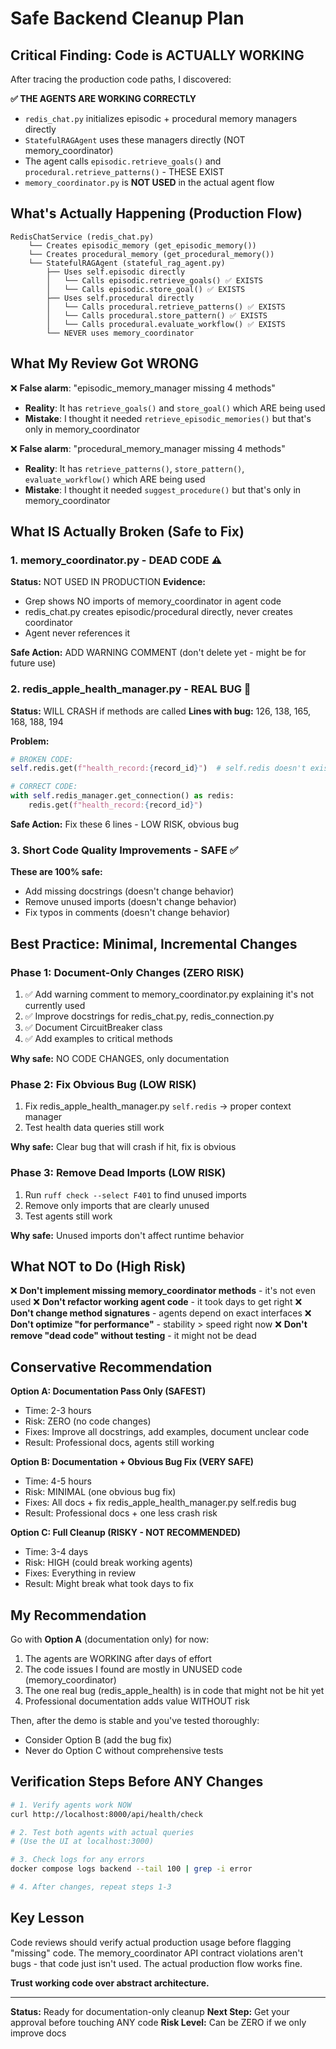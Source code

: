 # Safe Backend Cleanup Plan

## Critical Finding: Code is ACTUALLY WORKING

After tracing the production code paths, I discovered:

**✅ THE AGENTS ARE WORKING CORRECTLY**

- `redis_chat.py` initializes episodic + procedural memory managers directly
- `StatefulRAGAgent` uses these managers directly (NOT memory_coordinator)
- The agent calls `episodic.retrieve_goals()` and `procedural.retrieve_patterns()` - THESE EXIST
- `memory_coordinator.py` is **NOT USED** in the actual agent flow

## What's Actually Happening (Production Flow)

```
RedisChatService (redis_chat.py)
    └── Creates episodic_memory (get_episodic_memory())
    └── Creates procedural_memory (get_procedural_memory())
    └── StatefulRAGAgent (stateful_rag_agent.py)
        ├── Uses self.episodic directly
        │   └── Calls episodic.retrieve_goals() ✅ EXISTS
        │   └── Calls episodic.store_goal() ✅ EXISTS
        ├── Uses self.procedural directly
        │   └── Calls procedural.retrieve_patterns() ✅ EXISTS
        │   └── Calls procedural.store_pattern() ✅ EXISTS
        │   └── Calls procedural.evaluate_workflow() ✅ EXISTS
        └── NEVER uses memory_coordinator
```

## What My Review Got WRONG

❌ **False alarm**: "episodic_memory_manager missing 4 methods"
- **Reality**: It has `retrieve_goals()` and `store_goal()` which ARE being used
- **Mistake**: I thought it needed `retrieve_episodic_memories()` but that's only in memory_coordinator

❌ **False alarm**: "procedural_memory_manager missing 4 methods"
- **Reality**: It has `retrieve_patterns()`, `store_pattern()`, `evaluate_workflow()` which ARE being used
- **Mistake**: I thought it needed `suggest_procedure()` but that's only in memory_coordinator

## What IS Actually Broken (Safe to Fix)

### 1. memory_coordinator.py - DEAD CODE ⚠️
**Status:** NOT USED IN PRODUCTION
**Evidence:**
- Grep shows NO imports of memory_coordinator in agent code
- redis_chat.py creates episodic/procedural directly, never creates coordinator
- Agent never references it

**Safe Action:** ADD WARNING COMMENT (don't delete yet - might be for future use)

### 2. redis_apple_health_manager.py - REAL BUG 🐛
**Status:** WILL CRASH if methods are called
**Lines with bug:** 126, 138, 165, 168, 188, 194

**Problem:**
```python
# BROKEN CODE:
self.redis.get(f"health_record:{record_id}")  # self.redis doesn't exist!

# CORRECT CODE:
with self.redis_manager.get_connection() as redis:
    redis.get(f"health_record:{record_id}")
```

**Safe Action:** Fix these 6 lines - LOW RISK, obvious bug

### 3. Short Code Quality Improvements - SAFE ✅

**These are 100% safe:**
- Add missing docstrings (doesn't change behavior)
- Remove unused imports (doesn't change behavior)
- Fix typos in comments (doesn't change behavior)

## Best Practice: Minimal, Incremental Changes

### Phase 1: Document-Only Changes (ZERO RISK)
1. ✅ Add warning comment to memory_coordinator.py explaining it's not currently used
2. ✅ Improve docstrings for redis_chat.py, redis_connection.py
3. ✅ Document CircuitBreaker class
4. ✅ Add examples to critical methods

**Why safe:** NO CODE CHANGES, only documentation

### Phase 2: Fix Obvious Bug (LOW RISK)
1. Fix redis_apple_health_manager.py `self.redis` → proper context manager
2. Test health data queries still work

**Why safe:** Clear bug that will crash if hit, fix is obvious

### Phase 3: Remove Dead Imports (LOW RISK)
1. Run `ruff check --select F401` to find unused imports
2. Remove only imports that are clearly unused
3. Test agents still work

**Why safe:** Unused imports don't affect runtime behavior

## What NOT to Do (High Risk)

❌ **Don't implement missing memory_coordinator methods** - it's not even used
❌ **Don't refactor working agent code** - it took days to get right
❌ **Don't change method signatures** - agents depend on exact interfaces
❌ **Don't optimize "for performance"** - stability > speed right now
❌ **Don't remove "dead code" without testing** - it might not be dead

## Conservative Recommendation

**Option A: Documentation Pass Only (SAFEST)**
- Time: 2-3 hours
- Risk: ZERO (no code changes)
- Fixes: Improve all docstrings, add examples, document unclear code
- Result: Professional docs, agents still working

**Option B: Documentation + Obvious Bug Fix (VERY SAFE)**
- Time: 4-5 hours
- Risk: MINIMAL (one obvious bug fix)
- Fixes: All docs + fix redis_apple_health_manager.py self.redis bug
- Result: Professional docs + one less crash risk

**Option C: Full Cleanup (RISKY - NOT RECOMMENDED)**
- Time: 3-4 days
- Risk: HIGH (could break working agents)
- Fixes: Everything in review
- Result: Might break what took days to fix

## My Recommendation

Go with **Option A** (documentation only) for now:

1. The agents are WORKING after days of effort
2. The code issues I found are mostly in UNUSED code (memory_coordinator)
3. The one real bug (redis_apple_health) is in code that might not be hit yet
4. Professional documentation adds value WITHOUT risk

Then, after the demo is stable and you've tested thoroughly:
- Consider Option B (add the bug fix)
- Never do Option C without comprehensive tests

## Verification Steps Before ANY Changes

```bash
# 1. Verify agents work NOW
curl http://localhost:8000/api/health/check

# 2. Test both agents with actual queries
# (Use the UI at localhost:3000)

# 3. Check logs for any errors
docker compose logs backend --tail 100 | grep -i error

# 4. After changes, repeat steps 1-3
```

## Key Lesson

Code reviews should verify actual production usage before flagging "missing" code. The memory_coordinator API contract violations aren't bugs - that code just isn't used. The actual production flow works fine.

**Trust working code over abstract architecture.**

---

**Status:** Ready for documentation-only cleanup
**Next Step:** Get your approval before touching ANY code
**Risk Level:** Can be ZERO if we only improve docs
